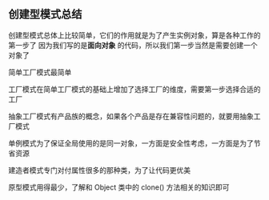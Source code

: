 ## 创建型模式总结
创建型模式总体上比较简单，它们的作用就是为了产生实例对象，算是各种工作的第一步了
因为我们写的是**面向对象** 的代码，所以我们第一步当然是需要创建一个对象了

简单工厂模式最简单

工厂模式在简单工厂模式的基础上增加了选择工厂的维度，需要第一步选择合适的工厂

抽象工厂模式有产品族的概念，如果各个产品是存在兼容性问题的，就要用抽象工厂模式

单例模式为了保证全局使用的是同一对象，一方面是安全性考虑，一方面是为了节省资源

建造者模式专门对付属性很多的那种类，为了让代码更优美

原型模式用得最少，了解和 Object 类中的 clone() 方法相关的知识即可